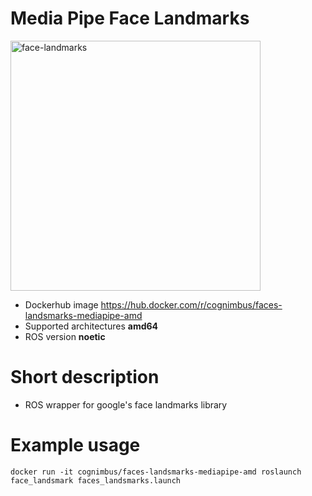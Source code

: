 # Media Pipe Face Landmarks

<img src="./faces-landsmarks-mediapipe-amd/faces.jpg" alt="face-landmarks" width="400"/>

* Dockerhub image https://hub.docker.com/r/cognimbus/faces-landsmarks-mediapipe-amd
* Supported architectures <b>amd64</b>
* ROS version <b>noetic</b>


# Short description
* ROS wrapper for google's face landmarks library

# Example usage
```
docker run -it cognimbus/faces-landsmarks-mediapipe-amd roslaunch face_landsmark faces_landsmarks.launch
```


